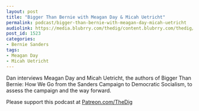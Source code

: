```yaml
---
layout: post
title: "Bigger Than Bernie with Meagan Day & Micah Uetricht"
permalink: podcast/bigger-than-bernie-with-meagan-day-micah-uetricht
audiolink: https://media.blubrry.com/thedig/content.blubrry.com/thedig/The_Dig-EP_254-MDMU.mp3
post_id: 1523
categories: 
- Bernie Sanders
tags: 
- Meagan Day
- Micah Uetricht
---
```


Dan interviews Meagan Day and Micah Uetricht, the authors of Bigger Than Bernie: How We Go from the Sanders Campaign to Democratic Socialism, to assess the campaign and the way forward.

Please support this podcast at 
[Patreon.com/TheDig](https://Patreon.com/TheDig)
